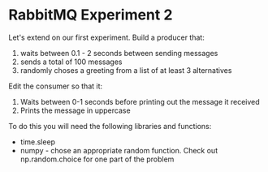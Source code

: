 # RabbitMQ Experiment 2

Let's extend on our first experiment. Build a producer that:
1. waits between 0.1 - 2 seconds between sending messages
2. sends a total of 100 messages
3. randomly choses a greeting from a list of at least 3 alternatives

Edit the consumer so that it:
1. Waits between 0-1 seconds before printing out the message it received
2. Prints the message in uppercase

To do this you will need the following libraries and functions:

- time.sleep
- numpy - chose an appropriate random function. Check out np.random.choice for one part of the problem
